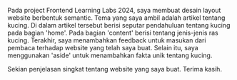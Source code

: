 Pada project Frontend Learning Labs 2024, saya membuat desain layout website berbentuk semantic. Tema yang saya ambil adalah 
artikel tentang kucing. Di dalam artikel tersebut berisi seputar pendahuluan tentang kucing pada bagian 'home'. Pada bagian 'content'
berisi tentang jenis-jenis ras kucing. Terakhir, saya menambahkan feedback untuk masukan dari pembaca terhadap website yang telah saya
buat. Selain itu, saya menggunakan 'aside' untuk menambahkan fakta unik tentang kucing.

Sekian penjelasan singkat tentang website yang saya buat. Terima kasih.
